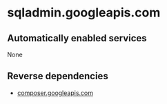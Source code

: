 # sqladmin.googleapis.com

## Automatically enabled services

None

## Reverse dependencies

* [composer.googleapis.com](../composer.googleapis.com/)
